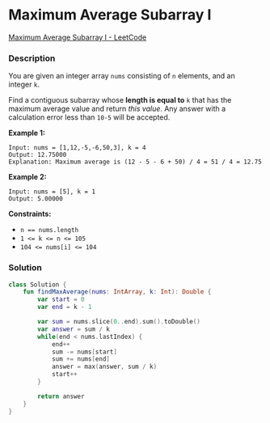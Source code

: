 # Maximum Average Subarray I

[Maximum Average Subarray I - LeetCode](https://leetcode.com/problems/maximum-average-subarray-i/description/?envType=study-plan-v2&envId=leetcode-75)

### Description

You are given an integer array `nums` consisting of `n` elements, and an integer `k`.

Find a contiguous subarray whose **length is equal to** `k` that has the maximum average value and return *this value*. Any answer with a calculation error less than `10-5` will be accepted.

**Example 1:**

```
Input: nums = [1,12,-5,-6,50,3], k = 4
Output: 12.75000
Explanation: Maximum average is (12 - 5 - 6 + 50) / 4 = 51 / 4 = 12.75
```

**Example 2:**

```
Input: nums = [5], k = 1
Output: 5.00000
```

**Constraints:**

- `n == nums.length`
- `1 <= k <= n <= 105`
- `104 <= nums[i] <= 104`

### Solution

```kotlin
class Solution {
    fun findMaxAverage(nums: IntArray, k: Int): Double {
        var start = 0
        var end = k - 1

        var sum = nums.slice(0..end).sum().toDouble()
        var answer = sum / k
        while(end < nums.lastIndex) {
            end++
            sum -= nums[start]
            sum += nums[end]
            answer = max(answer, sum / k)
            start++
        }

        return answer
    }
}
```